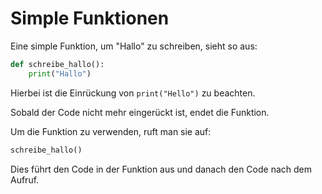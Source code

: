 # Simple Funktionen

Eine simple Funktion, um "Hallo" zu schreiben, sieht so aus:

```py
def schreibe_hallo():
    print("Hallo")
```

Hierbei ist die Einrückung von `print("Hello")` zu beachten.

Sobald der Code nicht mehr eingerückt ist, endet die Funktion.

Um die Funktion zu verwenden, ruft man sie auf:

```py
schreibe_hallo()
```

Dies führt den Code in der Funktion aus und danach den Code nach dem Aufruf.
